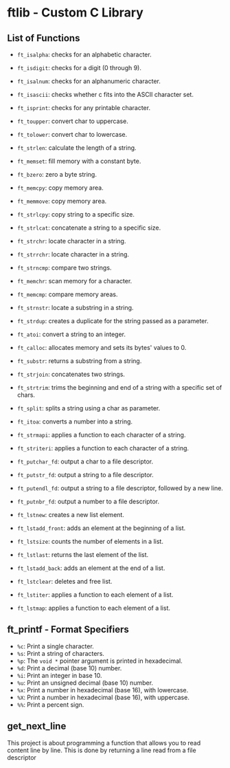 # ftlib - Custom C Library

## List of Functions

- `ft_isalpha`: checks for an alphabetic character.
- `ft_isdigit`: checks for a digit (0 through 9).
- `ft_isalnum`: checks for an alphanumeric character.
- `ft_isascii`: checks whether c fits into the ASCII character set.
- `ft_isprint`: checks for any printable character.
- `ft_toupper`: convert char to uppercase.
- `ft_tolower`: convert char to lowercase.

- `ft_strlen`: calculate the length of a string.
- `ft_memset`: fill memory with a constant byte.
- `ft_bzero`: zero a byte string.
- `ft_memcpy`: copy memory area.
- `ft_memmove`: copy memory area.
- `ft_strlcpy`: copy string to a specific size.
- `ft_strlcat`: concatenate a string to a specific size.
- `ft_strchr`: locate character in a string.
- `ft_strrchr`: locate character in a string.
- `ft_strncmp`: compare two strings.
- `ft_memchr`: scan memory for a character.
- `ft_memcmp`: compare memory areas.
- `ft_strnstr`: locate a substring in a string.
- `ft_strdup`: creates a duplicate for the string passed as a parameter.

- `ft_atoi`: convert a string to an integer.
- `ft_calloc`: allocates memory and sets its bytes' values to 0.

- `ft_substr`: returns a substring from a string.
- `ft_strjoin`: concatenates two strings.
- `ft_strtrim`: trims the beginning and end of a string with a specific set of chars.
- `ft_split`: splits a string using a char as parameter.
- `ft_itoa`: converts a number into a string.
- `ft_strmapi`: applies a function to each character of a string.
- `ft_striteri`: applies a function to each character of a string.
- `ft_putchar_fd`: output a char to a file descriptor.
- `ft_putstr_fd`: output a string to a file descriptor.
- `ft_putendl_fd`: output a string to a file descriptor, followed by a new line.
- `ft_putnbr_fd`: output a number to a file descriptor.

- `ft_lstnew`: creates a new list element.
- `ft_lstadd_front`: adds an element at the beginning of a list.
- `ft_lstsize`: counts the number of elements in a list.
- `ft_lstlast`: returns the last element of the list.
- `ft_lstadd_back`: adds an element at the end of a list.
- `ft_lstclear`: deletes and free list.
- `ft_lstiter`: applies a function to each element of a list.
- `ft_lstmap`: applies a function to each element of a list.

## ft_printf - Format Specifiers

- `%c`: Print a single character.
- `%s`: Print a string of characters.
- `%p`: The `void *` pointer argument is printed in hexadecimal.
- `%d`: Print a decimal (base 10) number.
- `%i`: Print an integer in base 10.
- `%u`: Print an unsigned decimal (base 10) number.
- `%x`: Print a number in hexadecimal (base 16), with lowercase.
- `%X`: Print a number in hexadecimal (base 16), with uppercase.
- `%%`: Print a percent sign.

## get_next_line 

This project is about programming a function that allows you to read content line by line. This is done by returning a line read from a file descriptor

